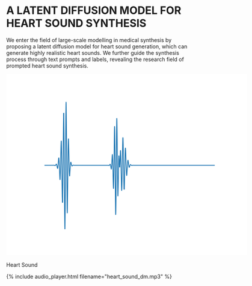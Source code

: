 # A LATENT DIFFUSION MODEL FOR HEART SOUND SYNTHESIS

We enter the field of large-scale modelling in medical synthesis by proposing a latent diffusion model for heart sound generation, which can generate highly realistic heart sounds. We further guide the synthesis process through text prompts and labels, revealing the research field of prompted heart sound synthesis.

<img src="pics/heart_dm.png" alt="evolution" style="max-width:none;">
<p class="caption">Heart Sound</p>

{% include audio_player.html filename="heart_sound_dm.mp3" %}